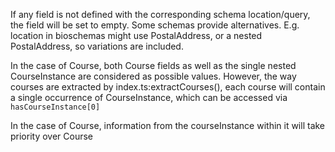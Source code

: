 If any field is not defined with the corresponding schema location/query, the field will be set to empty. Some schemas provide alternatives. E.g. location in bioschemas might use PostalAddress, or a nested PostalAddress, so variations are included.

In the case of Course, both Course fields as well as the single nested CourseInstance are considered as possible values. However, the way courses are extracted by index.ts:extractCourses(), each course will contain a single occurrence of CourseInstance, which can be accessed via `hasCourseInstance[0]`

In the case of Course, information from the courseInstance within it will take priority over Course